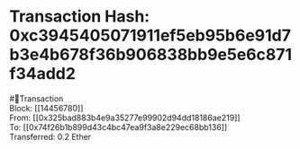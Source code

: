 
Transaction Hash: 0xc3945405071911ef5eb95b6e91d7b3e4b678f36b906838bb9e5e6c871f34add2
====================================================================================
  
#💸Transaction  
Block: [[14456780]]  
From: [[0x325bad883b4e9a35277e99902d94dd18186ae219]]  
To: [[0x74f26b1b899d43c4bc47ea9f3a8e229ec68bb136]]  
Transferred: 0.2 Ether